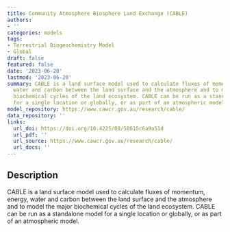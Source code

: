 ```yaml
---
title: Community Atmosphere Biosphere Land Exchange (CABLE)
authors:
- ''
categories: models
tags:
- Terrestrial Biogeochemistry Model
- Global
draft: false
featured: false
date: '2023-06-20'
lastmod: '2023-06-20'
summary: CABLE is a land surface model used to calculate fluxes of momentum, energy,
  water and carbon between the land surface and the atmosphere and to model the major
  biochemical cycles of the land ecosystem. CABLE can be run as a standalone model
  for a single location or globally, or as part of an atmospheric model.
model_repository: https://www.cawcr.gov.au/research/cable/
data_repository: ''
links:
  url_doi: https://doi.org/10.4225/08/58615c6a9a51d
  url_pdf: ''
  url_source: https://www.cawcr.gov.au/research/cable/
  url_docs: ''
---
```


## Description

CABLE is a land surface model used to calculate fluxes of momentum, energy, water and carbon between the land surface and the atmosphere and to model the major biochemical cycles of the land ecosystem. CABLE can be run as a standalone model for a single location or globally, or as part of an atmospheric model.

